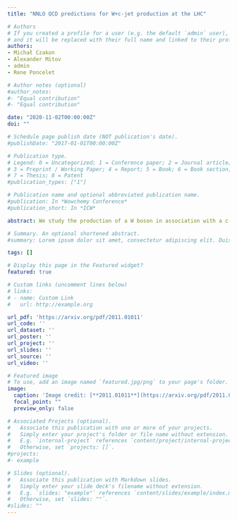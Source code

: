 ```yaml
---
title: "NNLO QCD predictions for W+c-jet production at the LHC"

# Authors
# If you created a profile for a user (e.g. the default `admin` user), write the username (folder name) here 
# and it will be replaced with their full name and linked to their profile.
authors:
- Michał Czakon
- Alexander Mitov
- admin
- Rene Poncelet

# Author notes (optional)
#author_notes:
#- "Equal contribution"
#- "Equal contribution"

date: "2020-11-02T00:00:00Z"
doi: ""

# Schedule page publish date (NOT publication's date).
#publishDate: "2017-01-01T00:00:00Z"

# Publication type.
# Legend: 0 = Uncategorized; 1 = Conference paper; 2 = Journal article;
# 3 = Preprint / Working Paper; 4 = Report; 5 = Book; 6 = Book section;
# 7 = Thesis; 8 = Patent
#publication_types: ["1"]

# Publication name and optional abbreviated publication name.
#publication: In *Wowchemy Conference*
#publication_short: In *ICW*

abstract: We study the production of a W boson in association with a c-jet at the LHC. We calculate, for the first time, the complete set of NNLO QCD corrections to the dominant CKM-diagonal contribution to this process. Both signatures, pp→μ+νμjc and pp→μ−ν¯μjc are considered. We present predictions for fiducial cross sections and differential distributions for each one of the two signatures as well as for their ratio. The theoretical predictions are compared with ATLAS measurements at 7TeV. The results of this work are essential for the precision description of associated heavy flavor production at hadron colliders and for the determination of the strange-quark content of the proton from LHC data in NNLO QCD. 

# Summary. An optional shortened abstract.
#summary: Lorem ipsum dolor sit amet, consectetur adipiscing elit. Duis posuere tellus ac convallis placerat. Proin tincidunt magna sed ex sollicitudin condimentum.

tags: []

# Display this page in the Featured widget?
featured: true

# Custom links (uncomment lines below)
# links:
# - name: Custom Link
#   url: http://example.org

url_pdf: 'https://arxiv.org/pdf/2011.01011'
url_code: ''
url_dataset: ''
url_poster: ''
url_project: ''
url_slides: ''
url_source: ''
url_video: ''

# Featured image
# To use, add an image named `featured.jpg/png` to your page's folder. 
image:
  caption: 'Image credit: [**2011.01011**](https://arxiv.org/pdf/2011.01011)'
  focal_point: ""
  preview_only: false

# Associated Projects (optional).
#   Associate this publication with one or more of your projects.
#   Simply enter your project's folder or file name without extension.
#   E.g. `internal-project` references `content/project/internal-project/index.md`.
#   Otherwise, set `projects: []`.
#projects:
#- example

# Slides (optional).
#   Associate this publication with Markdown slides.
#   Simply enter your slide deck's filename without extension.
#   E.g. `slides: "example"` references `content/slides/example/index.md`.
#   Otherwise, set `slides: ""`.
#slides: ""
---
```

